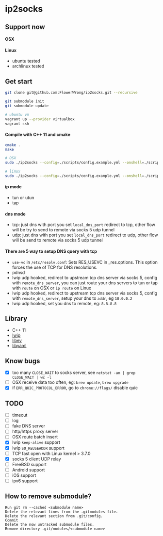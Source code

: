 # ip2socks

## Support now

#### OSX

#### Linux

* ubuntu tested
* archlinux tested

## Get start

```bash
git clone git@github.com:FlowerWrong/ip2socks.git --recursive

git submodule init
git submodule update

# ubuntu vm
vagrant up --provider virtualbox
vagrant ssh
```

#### Compile with C++ 11 and cmake

```bash
cmake .
make

# OSX
sudo ./ip2socks --config=./scripts/config.example.yml --onshell=./scripts/darwin_setup_utun.sh --downshell=./scripts/darwin_down_utun.sh

# linux
sudo ./ip2socks --config=./scripts/config.example.yml --onshell=./scripts/linux_setup_tuntap.sh --downshell=./scripts/linux_down_tuntap.sh
```

#### ip mode

* tun or utun
* tap

#### dns mode

* tcp: just dns with port you set `local_dns_port` redirect to tcp, other flow will be try to send to remote via socks 5 udp tunnel
* udp: just dns with port you set `local_dns_port` redirect to udp, other flow will be send to remote via socks 5 udp tunnel

#### There are 5 way to setup DNS query with tcp

* `use-vc` in `/etc/resolv.conf`: Sets RES_USEVC in _res.options.  This option forces the use of TCP for DNS resolutions.
* pdnsd
* lwip udp hooked, redirect to upstream tcp dns server via socks 5, config with `remote_dns_server`, you can just route your dns servers to tun or tap with `route` on OSX or `ip route` on Linux
* lwip udp hooked, redirect to upstream tcp dns server via socks 5, config with `remote_dns_server`, setup your dns to `addr`, eg `10.0.0.2`
* lwip udp hooked, set you dns to remote, eg: `8.8.8.8`

## Library

* C++ 11
* [lwip](https://github.com/FlowerWrong/lwip)
* [libev](http://software.schmorp.de/pkg/libev.html)
* [libyaml](https://github.com/yaml/libyaml)

## Know bugs

* [x] too many `CLOSE_WAIT` to socks server, see `netstat -an | grep CLOSE_WAIT | wc -l`
* [ ] OSX receive data too often, eg: `brew update`, `brew upgrade`
* [x] if `ERR_QUIC_PROTOCOL_ERROR`, go to `chrome://flags/` disable quic

## TODO

* [ ] timeout
* [ ] log
* [ ] fake DNS server
* [ ] http/https proxy server
* [ ] OSX route batch insert
* [x] lwip `keep-alive` support
* [x] lwip `SO_REUSEADDR` support
* [ ] TCP fast open with Linux kernel > 3.7.0
* [x] socks 5 client UDP relay
* [ ] FreeBSD support
* [ ] Android support
* [ ] iOS support
* [ ] ipv6 support

## How to remove submodule?

```
Run git rm --cached <submodule name>
Delete the relevant lines from the .gitmodules file.
Delete the relevant section from .git/config.
Commit
Delete the now untracked submodule files.
Remove directory .git/modules/<submodule name>
```
